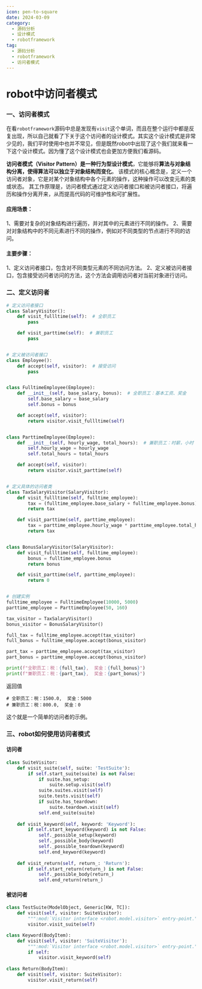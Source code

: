 ```yaml
---
icon: pen-to-square
date: 2024-03-09
category:
  - 源码分析
  - 设计模式
  - robotframework
tag:
  - 源码分析
  - robotframework
  - 访问者模式
---
```




# robot中访问者模式



### 一、访问者模式

在看`robotframework`源码中总是发现有`visit`这个单词，而且在整个运行中都是反复出现，所以自己就看了下关于这个访问者的设计模式。其实这个设计模式是非常少见的，我们平时使用中也并不常见，但是既然robot中出现了这个我们就来看一下这个设计模式。因为懂了这个设计模式也会更加方便我们看源码。

**访问者模式（Visitor Pattern）是一种行为型设计模式**，它能够将**算法与对象结构分离，使得算法可以独立于对象结构而变化**。
该模式的核心概念是，定义一个访问者对象，它是对某个对象结构中各个元素的操作，这种操作可以改变元素的类或状态。
其工作原理是，访问者模式通过定义访问者接口和被访问者接口，将遍历和操作分离开来，从而提高代码的可维护性和可扩展性。

#### 应用场景：

1、需要对复杂的对象结构进行遍历，并对其中的元素进行不同的操作。
2、需要对对象结构中的不同元素进行不同的操作，例如对不同类型的节点进行不同的访问。

#### 主要步骤：

1、定义访问者接口，包含对不同类型元素的不同访问方法。
2、定义被访问者接口，包含接受访问者访问的方法，这个方法会调用访问者对当前对象进行访问。



### 二、定义访问者

```python
# 定义访问者接口
class SalaryVisitor():
    def visit_fullltime(self):  # 全职员工
        pass

    def visit_parttime(self):  # 兼职员工
        pass


# 定义被访问者接口
class Employee():
    def accept(self, visitor):  # 接受访问
        pass


class FulltimeEmployee(Employee):
    def __init__(self, base_salary, bonus):  # 全职员工：基本工资、奖金
        self.base_salary = base_salary
        self.bonus = bonus

    def accept(self, visitor):
        return visitor.visit_fullltime(self)


class ParttimeEmployee(Employee):
    def __init__(self, hourly_wage, total_hours):  # 兼职员工：时薪，小时
        self.hourly_wage = hourly_wage
        self.total_hours = total_hours

    def accept(self, visitor):
        return visitor.visit_parttime(self)


# 定义具体的访问者类
class TaxSalaryVisitor(SalaryVisitor):
    def visit_fullltime(self, fulltime_employee):
        tax = (fulltime_employee.base_salary + fulltime_employee.bonus) * 0.1
        return tax

    def visit_parttime(self, parttime_employee):
        tax = parttime_employee.hourly_wage * parttime_employee.total_hours * 0.1
        return tax


class BonusSalaryVisitor(SalaryVisitor):
    def visit_fullltime(self, fulltime_employee):
        bonus = fulltime_employee.bonus
        return bonus

    def visit_parttime(self, parttime_employee):
        return 0


# 创建实例
fulltime_employee = FulltimeEmployee(10000, 5000)
parttime_employee = ParttimeEmployee(50, 160)

tax_visitor = TaxSalaryVisitor()
bonus_visitor = BonusSalaryVisitor()

full_tax = fulltime_employee.accept(tax_visitor)
full_bonus = fulltime_employee.accept(bonus_visitor)

part_tax = parttime_employee.accept(tax_visitor)
part_bonus = parttime_employee.accept(bonus_visitor)

print(f"全职员工：税：{full_tax},  奖金：{full_bonus}")
print(f"兼职员工：税：{part_tax},  奖金：{part_bonus}")

```

返回值

```
# 全职员工：税：1500.0,  奖金：5000
# 兼职员工：税：800.0,  奖金：0
```

这个就是一个简单的访问者的示例。



### 三、robot如何使用访问者模式



#### 访问者

```python
class SuiteVisitor:
    def visit_suite(self, suite: 'TestSuite'):
        if self.start_suite(suite) is not False:
            if suite.has_setup:
                suite.setup.visit(self)
            suite.suites.visit(self)
            suite.tests.visit(self)
            if suite.has_teardown:
                suite.teardown.visit(self)
            self.end_suite(suite)
            
    def visit_keyword(self, keyword: 'Keyword'):
        if self.start_keyword(keyword) is not False:
            self._possible_setup(keyword)
            self._possible_body(keyword)
            self._possible_teardown(keyword)
            self.end_keyword(keyword)
    
    def visit_return(self, return_: 'Return'):
        if self.start_return(return_) is not False:
            self._possible_body(return_)
            self.end_return(return_)
```

#### 被访问者

```python
class TestSuite(ModelObject, Generic[KW, TC]):
    def visit(self, visitor: SuiteVisitor):
        """:mod:`Visitor interface <robot.model.visitor>` entry-point."""
        visitor.visit_suite(self)

class Keyword(BodyItem):
    def visit(self, visitor: 'SuiteVisitor'):
        """:mod:`Visitor interface <robot.model.visitor>` entry-point."""
        if self:
            visitor.visit_keyword(self)
            
class Return(BodyItem):
    def visit(self, visitor: SuiteVisitor):
        visitor.visit_return(self)
```